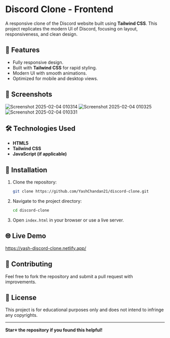 # Discord Clone - Frontend

A responsive clone of the Discord website built using **Tailwind CSS**. This project replicates the modern UI of Discord, focusing on layout, responsiveness, and clean design.

## 🚀 Features
- Fully responsive design.
- Built with **Tailwind CSS** for rapid styling.
- Modern UI with smooth animations.
- Optimized for mobile and desktop views.

## 📸 Screenshots
![Screenshot 2025-02-04 010314](https://github.com/user-attachments/assets/fafd7e3e-2b23-46fb-8cfd-f6ecd8220b57)
![Screenshot 2025-02-04 010325](https://github.com/user-attachments/assets/9d28fd10-6a0c-486a-8409-a38e7a5a391c)
![Screenshot 2025-02-04 010331](https://github.com/user-attachments/assets/f836e5a3-754c-467b-aa05-cef5f27399a5)



## 🛠️ Technologies Used
- **HTML5**
- **Tailwind CSS**
- **JavaScript (if applicable)**

## 🔧 Installation
1. Clone the repository:
   ```bash
   git clone https://github.com/YashChandan21/discord-clone.git
   ```
2. Navigate to the project directory:
   ```bash
   cd discord-clone
   ```
3. Open `index.html` in your browser or use a live server.

## 🌐 Live Demo
https://yash-discord-clone.netlify.app/

## 🤝 Contributing
Feel free to fork the repository and submit a pull request with improvements.

## 📜 License
This project is for educational purposes only and does not intend to infringe any copyrights.

---
**Star⭐ the repository if you found this helpful!**
